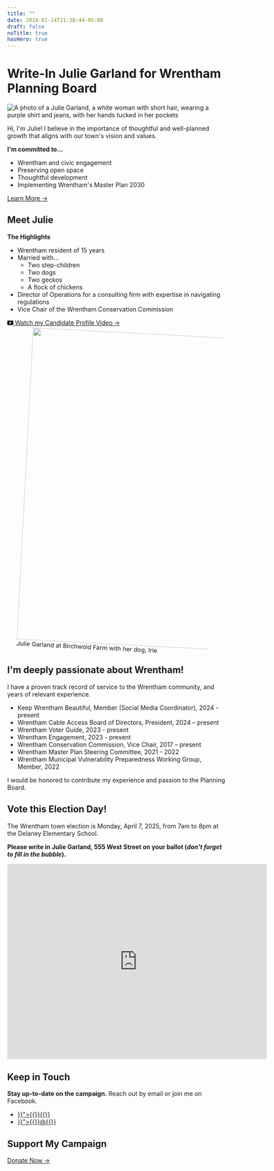 ```yaml
---
title: ""
date: 2018-01-14T21:38:44-05:00
draft: false
noTitle: true
hasHero: true
---
```

 
<div id="intro" class="full-width bg-primary padding-top-large">
	<div class="container container-medium">
		<h1 class="text-xlarge text-center">Write-In Julie Garland for Wrentham Planning Board</h1>
		<div class="row row-gap-large">
			<div class="grid-third text-center" id="hero-img">
				<img alt="A photo of a Julie Garland, a white woman with short hair, wearing a purple shirt and jeans, with her hands tucked in her pockets" src="/img/photos/julie-1-no-bg-alt.png">
			</div>
			<div class="grid-two-thirds padding-bottom-large">
				<p>Hi, I'm Julie! I believe in the importance of thoughtful and well-planned growth that aligns with our town's vision and&nbsp;values.</p>
				<p><strong class="text-large text-secondary">I'm committed to...</strong></p>
				<ul class="list-checked margin-bottom-large">
					<li>Wrentham and civic engagement</li>
					<li>Preserving open space</li>
					<li>Thoughtful development</li>
					<li>Implementing Wrentham's Master Plan 2030</li>
				</ul>
				<p><a class="btn btn-large" href="#meet">Learn More &rarr;</a></p>
			</div>
		</div>
	</div>
</div>

<div id="meet" class="full-width bg-secondary padding-top-large padding-bottom-large">
	<div class="container container-large">
		<h2 class="text-xlarge text-center margin-bottom-large">Meet Julie</h2>
		<div class="row margin-bottom-large">
			<div class="grid-half margin-bottom">
				<p><strong class="text-large text-secondary">The Highlights</strong></p>
				<ul class="margin-bottom-large">
					<li>Wrentham resident of 15 years</li>
					<li>
						Married with...
						<ul>
							<li>Two step-children</li>
							<li>Two dogs</li>
							<li>Two geckos</li>
							<li>A flock of chickens</li>
						</ul>
					</li>
					<li>Director of Operations for a consulting firm with expertise in navigating regulations</li>
					<li>Vice Chair of the Wrentham Conservation Commission</li>
				</ul>
				<p><a class="btn btn-tertiary-flip btn-large" href="https://cloud.castus.tv/vod/cable8/private/67cb2ed60f11f39c9c909f4f?page=HOME"><svg xmlns="http://www.w3.org/2000/svg" width="1em" height="1em" class="margin-right" style="margin-bottom:-0.125em;" fill="currentColor" viewBox="0 0 16 16" aria-hidden="true"><path d="M0 12V4a2 2 0 0 1 2-2h12a2 2 0 0 1 2 2v8a2 2 0 0 1-2 2H2a2 2 0 0 1-2-2m6.79-6.907A.5.5 0 0 0 6 5.5v5a.5.5 0 0 0 .79.407l3.5-2.5a.5.5 0 0 0 0-.814z"/></svg> Watch my Candidate Profile&nbsp;Video&nbsp;&rarr;</a></p>
			</div>
			<div class="grid-half padding-top-mobile text-center">
				<figure class="img-center" style="width:88%;transform: rotate(3deg);">
					<img class="img-photo" height="720" width="860" src="/img/photos/julie-and-dog.jpg">
					<figcaption>Julie Garland at Birchwold Farm with her dog,&nbsp;Irie</figcaption>
				</figure>
			</div> 
		</div>			
	</div>
</div>

<div id="experience" class="full-width bg-secondaryx padding-top-large padding-bottom-large">
	<div class="container container-largex">
		<h2 class="text-xlarge text-center">I'm deeply passionate about Wrentham!</h2>
		<p>I have a proven track record of service to the Wrentham community, and years of relevant experience.</p>
		<ul>
			<li>Keep Wrentham Beautiful, Member (Social Media Coordinator), 2024 - present</li>
			<li>Wrentham Cable Access Board of Directors, President, 2024 – present</li>
			<li>Wrentham Voter Guide, 2023 - present</li>
			<li>Wrentham Engagement, 2023 - present</li>
			<li>Wrentham Conservation Commission, Vice Chair, 2017 – present</li>
			<li>Wrentham Master Plan Steering Committee, 2021 - 2022</li>
			<li>Wrentham Municipal Vulnerability Preparedness Working Group, Member, 2022</li>
		</ul>
		<p>I would be honored to contribute my experience and passion to the Planning Board.</p>
	</div>
</div>

<div id="vote" class="full-width bg-muted padding-top-large padding-bottom-large">
	<div class="container">
		<h2 class="text-xlarge text-center">Vote this Election Day!</h2>
		<p>The Wrentham town election is Monday, April 7, 2025, from 7am to 8pm at the Delaney Elementary School.</p>
		<p><strong>Please write in Julie Garland, 555 West Street on your ballot (<em>don't forget to fill in the&nbsp;bubble</em>).</strong></p>
		<iframe class="fluid-vid" src="https://www.google.com/maps/embed?pb=!1m18!1m12!1m3!1d2962.1520776214957!2d-71.32889102436495!3d42.06135955392108!2m3!1f0!2f0!3f0!3m2!1i1024!2i768!4f13.1!3m3!1m2!1s0x89e464474d656049%3A0xea530e85acc1be38!2sDelaney%20School!5e0!3m2!1sen!2sus!4v1740249462867!5m2!1sen!2sus" width="600" height="450" style="border:0;" allowfullscreen="" loading="lazy" referrerpolicy="no-referrer-when-downgrade"></iframe>
	</div>
</div>

<div id="contact" class="text-center padding-top-large padding-bottom-large">
	<h2 class="text-xlarge text-center margin-bottom-small">Keep in Touch</h2>
	<p><strong>Stay up-to-date on the campaign.</strong> Reach out by email or join me on Facebook.</p>
	<ul class="list-inline list-inline-center list-inline-spaced">
		<li><a class="link-no-underline" href="mailto:{{<contact for="email">}}">{{<icon for="email">}}{{<contact for="email">}}</a></li>
		<li><a class="link-no-underline" href="https://www.facebook.com/{{<contact for="facebook">}}">{{<icon for="facebook">}}@{{<contact for="facebook">}}</a></li>
	</ul>
</div>

<div id="donate" class="full-width bg-primary padding-top-large padding-bottom-large">
	<div class="container container-large">
		<h2 class="text-xlarge text-center">Support My Campaign</h2>
		<p class="margin-bottom-large text-center"><a class="btn btn-large" href="https://secure.actblue.com/donate/julie4planning">Donate Now &rarr;</a> 
	</div>
</div>
